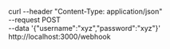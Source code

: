 
curl --header "Content-Type: application/json" \
--request POST \
--data '{"username":"xyz","password":"xyz"}' \
http://localhost:3000/webhook